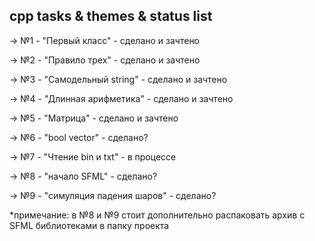 ## cpp tasks & themes & status list

-> №1  -  "Первый класс"  - сделано и зачтено

-> №2  -  "Правило трех"  - сделано и зачтено

-> №3  -  "Самодельный string"  - сделано и зачтено

-> №4  -  "Длинная арифметика"  - сделано и зачтено

-> №5  -  "Матрица"  - сделано и зачтено

-> №6  -  "bool vector"  -  сделано?

-> №7  -  "Чтение bin и txt"  -  в процессе

-> №8  -  "начало SFML"  -  сделано?

-> №9  -  "симуляция падения шаров"  -  сделано?

*примечание: в №8 и №9 стоит дополнительно распаковать архив с SFML библиотеками в папку проекта

